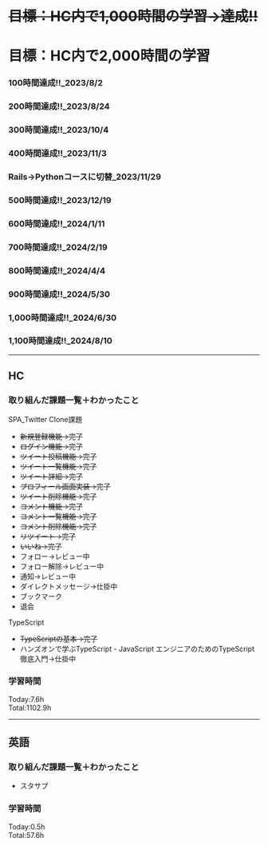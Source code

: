 # ~~目標：HC内で1,000時間の学習→達成!!~~
# 目標：HC内で2,000時間の学習
### 100時間達成!!_2023/8/2
### 200時間達成!!_2023/8/24
### 300時間達成!!_2023/10/4
### 400時間達成!!_2023/11/3
### Rails→Pythonコースに切替_2023/11/29
### 500時間達成!!_2023/12/19
### 600時間達成!!_2024/1/11
### 700時間達成!!_2024/2/19
### 800時間達成!!_2024/4/4
### 900時間達成!!_2024/5/30
### 1,000時間達成!!_2024/6/30
### 1,100時間達成!!_2024/8/10

------------------------------------------
## HC
### 取り組んだ課題一覧＋わかったこと
SPA_Twitter Clone課題
- ~~新規登録機能→完了~~
- ~~ログイン機能→完了~~
- ~~ツイート投稿機能→完了~~
- ~~ツイート一覧機能→完了~~
- ~~ツイート詳細→完了~~
- ~~プロフィール画面実装→完了~~
- ~~ツイート削除機能→完了~~
- ~~コメント機能→完了~~
- ~~コメント一覧機能→完了~~
- ~~コメント削除機能→完了~~
- ~~リツイート→完了~~
- ~~いいね→完了~~
- フォロー→レビュー中
- フォロー解除→レビュー中
- 通知→レビュー中
- ダイレクトメッセージ→仕掛中
- ブックマーク
- 退会

TypeScript
- ~~TypeScriptの基本→完了~~
- ハンズオンで学ぶTypeScript - JavaScript エンジニアのためのTypeScript徹底入門→仕掛中

### 学習時間
Today:7.6h<br>
Total:1102.9h

------------------------------------------
## 英語
### 取り組んだ課題一覧＋わかったこと
- スタサプ

### 学習時間
Today:0.5h<br>
Total:57.6h